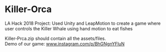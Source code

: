 # Killer-Orca
LA Hack 2018 Project: Used Unity and LeapMotion to create a game where user controls the Killer Whale using hand motion to eat fishes

Killer-Prca.zip should contain all the assets/files.   
Demo of our game: www.instagram.com/p/BhGNgnYFluN 
